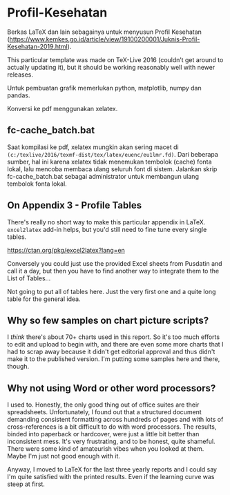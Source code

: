 # Profil-Kesehatan
Berkas LaTeX dan lain sebagainya untuk menyusun Profil Kesehatan (https://www.kemkes.go.id/article/view/19100200001/Juknis-Profil-Kesehatan-2019.html).

This particular template was made on TeX-Live 2016 (couldn’t get around to actually updating it), but it should be working reasonably well with newer releases.

Untuk pembuatan grafik memerlukan python, matplotlib, numpy dan pandas.

Konversi ke pdf menggunakan xelatex.

## fc-cache_batch.bat
Saat kompilasi ke pdf, xelatex mungkin akan sering macet di `(c:/texlive/2016/texmf-dist/tex/latex/euenc/eu1lmr.fd)`. Dari beberapa sumber, hal ini karena xelatex tidak menemukan tembolok (cache) fonta lokal, lalu mencoba membaca ulang seluruh font di sistem. Jalankan skrip fc-cache_batch.bat sebagai administrator untuk membangun ulang tembolok fonta lokal.

## On Appendix 3 - Profile Tables
There's really no short way to make this particular appendix in LaTeX. `excel2latex` add-in helps, but you'd still need to fine tune every single tables.

https://ctan.org/pkg/excel2latex?lang=en

Conversely you could just use the provided Excel sheets from Pusdatin and call it a day, but then you have to find another way to integrate them to the List of Tables...

Not going to put all of tables here. Just the very first one and a quite long table for the general idea.

## Why so few samples on chart picture scripts?
I *think* there's about 70+ charts used in this report. So it's too much efforts to edit and upload to begin with, and there are even some more charts that I had to scrap away because it didn't get editorial approval and thus didn't make it to the published version. I'm putting some samples here and there, though.

## Why not using Word or other word processors?
I used to. Honestly, the only good thing out of office suites are their spreadsheets. Unfortunately, I found out that a structured document demanding consistent formatting across hundreds of pages and with lots of cross-references is a bit difficult to do with word processors. The results, binded into paperback or hardcover, were just a little bit better than inconsistent mess. It's very frustrating, and to be honest, quite shameful. There were some kind of amateurish vibes when you looked at them. Maybe I'm just not good enough with it.

Anyway, I moved to LaTeX for the last three yearly reports and I could say I'm quite satisfied with the printed results. Even if the learning curve was steep at first.
